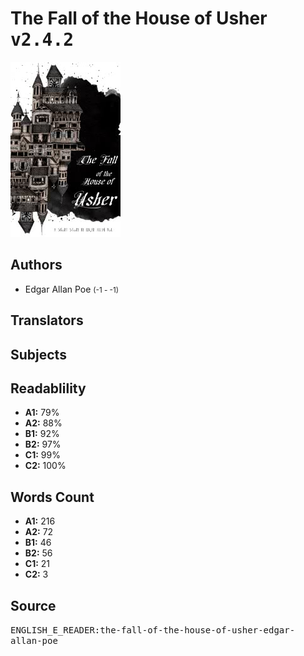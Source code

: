 # The Fall of the House of Usher <kbd>v2.4.2</kbd>

![](./cover.medium.jpg "")

## Authors


 - Edgar Allan Poe <small>(-1 - -1)</small>

## Translators



## Subjects



## Readablility


 - **A1:** 79%
 - **A2:** 88%
 - **B1:** 92%
 - **B2:** 97%
 - **C1:** 99%
 - **C2:** 100%

## Words Count


 - **A1:** 216
 - **A2:** 72
 - **B1:** 46
 - **B2:** 56
 - **C1:** 21
 - **C2:** 3

## Source


<kbd>ENGLISH_E_READER:the-fall-of-the-house-of-usher-edgar-allan-poe</kbd>
